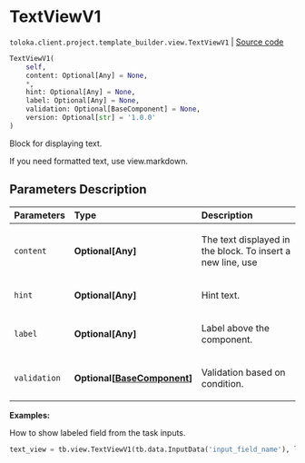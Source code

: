 # TextViewV1
`toloka.client.project.template_builder.view.TextViewV1` | [Source code](https://github.com/Toloka/toloka-kit/blob/v1.0.2/src/client/project/template_builder/view.py#L385)

```python
TextViewV1(
    self,
    content: Optional[Any] = None,
    *,
    hint: Optional[Any] = None,
    label: Optional[Any] = None,
    validation: Optional[BaseComponent] = None,
    version: Optional[str] = '1.0.0'
)
```

Block for displaying text.


If you need formatted text, use view.markdown.

## Parameters Description

| Parameters | Type | Description |
| :----------| :----| :-----------|
`content`|**Optional\[Any\]**|<p>The text displayed in the block. To insert a new line, use</p>
`hint`|**Optional\[Any\]**|<p>Hint text.</p>
`label`|**Optional\[Any\]**|<p>Label above the component.</p>
`validation`|**Optional\[[BaseComponent](toloka.client.project.template_builder.base.BaseComponent.md)\]**|<p>Validation based on condition.</p>

**Examples:**

How to show labeled field from the task inputs.

```python
text_view = tb.view.TextViewV1(tb.data.InputData('input_field_name'), label='My label:')
```
